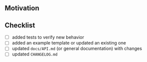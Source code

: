 ## Motivation
<!--
Thank you for your contribution! Please add a brief description below about the change and what is the motivation
behind it.
-->

## Checklist
<!--
Note: this list does not have to be complete to submit a contribution!
Fill out what you can and feel free to ask for help with anything
-->
- [ ] added tests to verify new behavior
- [ ] added an example template or updated an existing one
- [ ] updated `docs/API.md` (or general documentation) with changes
- [ ] updated `CHANGELOG.md`
